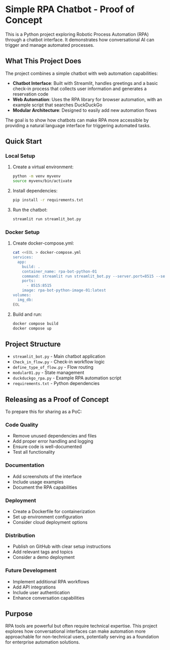 # Simple RPA Chatbot - Proof of Concept

This is a Python project exploring Robotic Process Automation (RPA) through a chatbot interface. It demonstrates how conversational AI can trigger and manage automated processes.

## What This Project Does

The project combines a simple chatbot with web automation capabilities:

- **Chatbot Interface**: Built with Streamlit, handles greetings and a basic check-in process that collects user information and generates a reservation code
- **Web Automation**: Uses the RPA library for browser automation, with an example script that searches DuckDuckGo
- **Modular Architecture**: Designed to easily add new automation flows

The goal is to show how chatbots can make RPA more accessible by providing a natural language interface for triggering automated tasks.

## Quick Start

### Local Setup

1. Create a virtual environment:

   ```bash
   python -m venv myvenv
   source myvenv/bin/activate
   ```

2. Install dependencies:

   ```bash
   pip install -r requirements.txt
   ```

3. Run the chatbot:

   ```bash
   streamlit run streamlit_bot.py
   ```

### Docker Setup

1. Create docker-compose.yml:

   ```bash
   cat <<EOL > docker-compose.yml
   services:
     app:
       build: .
       container_name: rpa-bot-python-01
       command: streamlit run streamlit_bot.py --server.port=8515 --server.address=0.0.0.0
       ports:
         - 8515:8515
       image: rpa-bot-python-image-01:latest
   volumes:
     img_db:
   EOL
   ```

2. Build and run:

   ```bash
   docker compose build
   docker compose up
   ```

## Project Structure

- `streamlit_bot.py` - Main chatbot application
- `Check_in_flow.py` - Check-in workflow logic
- `define_type_of_flow.py` - Flow routing
- `modular01.py` - State management
- `duckduckgo_rpa.py` - Example RPA automation script
- `requirements.txt` - Python dependencies

## Releasing as a Proof of Concept

To prepare this for sharing as a PoC:

### Code Quality

- Remove unused dependencies and files
- Add proper error handling and logging
- Ensure code is well-documented
- Test all functionality

### Documentation

- Add screenshots of the interface
- Include usage examples
- Document the RPA capabilities

### Deployment

- Create a Dockerfile for containerization
- Set up environment configuration
- Consider cloud deployment options

### Distribution

- Publish on GitHub with clear setup instructions
- Add relevant tags and topics
- Consider a demo deployment

### Future Development

- Implement additional RPA workflows
- Add API integrations
- Include user authentication
- Enhance conversation capabilities

## Purpose

RPA tools are powerful but often require technical expertise. This project explores how conversational interfaces can make automation more approachable for non-technical users, potentially serving as a foundation for enterprise automation solutions.
